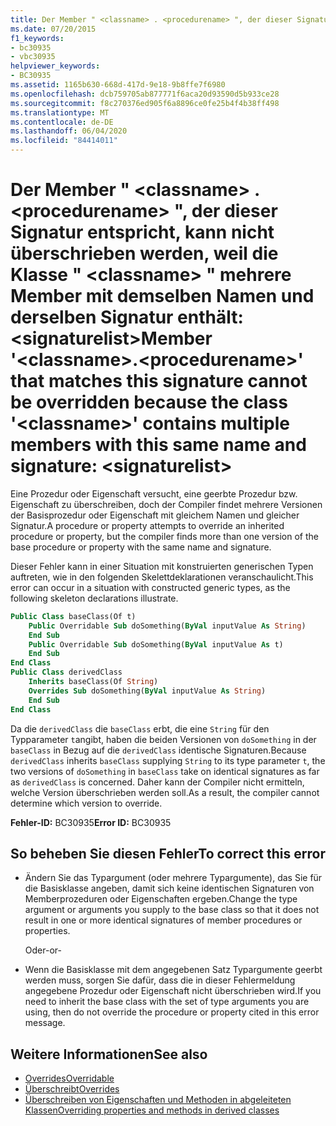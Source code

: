 ```yaml
---
title: Der Member " <classname> . <procedurename> ", der dieser Signatur entspricht, kann nicht überschrieben werden, weil die Klasse " <classname> " mehrere Member mit demselben Namen und derselben Signatur enthält:<signaturelist>
ms.date: 07/20/2015
f1_keywords:
- bc30935
- vbc30935
helpviewer_keywords:
- BC30935
ms.assetid: 1165b630-668d-417d-9e18-9b8ffe7f6980
ms.openlocfilehash: dcb759705ab877771f6aca20d93590d5b933ce28
ms.sourcegitcommit: f8c270376ed905f6a8896ce0fe25b4f4b38ff498
ms.translationtype: MT
ms.contentlocale: de-DE
ms.lasthandoff: 06/04/2020
ms.locfileid: "84414011"
---
```

# <a name="member-classnameprocedurename-that-matches-this-signature-cannot-be-overridden-because-the-class-classname-contains-multiple-members-with-this-same-name-and-signature-signaturelist"></a><span data-ttu-id="a5b0e-102">Der Member " \<classname> . \<procedurename> ", der dieser Signatur entspricht, kann nicht überschrieben werden, weil die Klasse " \<classname> " mehrere Member mit demselben Namen und derselben Signatur enthält:\<signaturelist></span><span class="sxs-lookup"><span data-stu-id="a5b0e-102">Member '\<classname>.\<procedurename>' that matches this signature cannot be overridden because the class '\<classname>' contains multiple members with this same name and signature: \<signaturelist></span></span>
<span data-ttu-id="a5b0e-103">Eine Prozedur oder Eigenschaft versucht, eine geerbte Prozedur bzw. Eigenschaft zu überschreiben, doch der Compiler findet mehrere Versionen der Basisprozedur oder Eigenschaft mit gleichem Namen und gleicher Signatur.</span><span class="sxs-lookup"><span data-stu-id="a5b0e-103">A procedure or property attempts to override an inherited procedure or property, but the compiler finds more than one version of the base procedure or property with the same name and signature.</span></span>  
  
 <span data-ttu-id="a5b0e-104">Dieser Fehler kann in einer Situation mit konstruierten generischen Typen auftreten, wie in den folgenden Skelettdeklarationen veranschaulicht.</span><span class="sxs-lookup"><span data-stu-id="a5b0e-104">This error can occur in a situation with constructed generic types, as the following skeleton declarations illustrate.</span></span>  
  
```vb  
Public Class baseClass(Of t)  
    Public Overridable Sub doSomething(ByVal inputValue As String)  
    End Sub  
    Public Overridable Sub doSomething(ByVal inputValue As t)  
    End Sub  
End Class  
Public Class derivedClass  
    Inherits baseClass(Of String)  
    Overrides Sub doSomething(ByVal inputValue As String)  
    End Sub  
End Class  
```  
  
 <span data-ttu-id="a5b0e-105">Da die `derivedClass` die `baseClass` erbt, die eine `String` für den Typparameter `t`angibt, haben die beiden Versionen von `doSomething` in der `baseClass` in Bezug auf die `derivedClass` identische Signaturen.</span><span class="sxs-lookup"><span data-stu-id="a5b0e-105">Because `derivedClass` inherits `baseClass` supplying `String` to its type parameter `t`, the two versions of `doSomething` in `baseClass` take on identical signatures as far as `derivedClass` is concerned.</span></span> <span data-ttu-id="a5b0e-106">Daher kann der Compiler nicht ermitteln, welche Version überschrieben werden soll.</span><span class="sxs-lookup"><span data-stu-id="a5b0e-106">As a result, the compiler cannot determine which version to override.</span></span>  
  
 <span data-ttu-id="a5b0e-107">**Fehler-ID:** BC30935</span><span class="sxs-lookup"><span data-stu-id="a5b0e-107">**Error ID:** BC30935</span></span>  
  
## <a name="to-correct-this-error"></a><span data-ttu-id="a5b0e-108">So beheben Sie diesen Fehler</span><span class="sxs-lookup"><span data-stu-id="a5b0e-108">To correct this error</span></span>  
  
- <span data-ttu-id="a5b0e-109">Ändern Sie das Typargument (oder mehrere Typargumente), das Sie für die Basisklasse angeben, damit sich keine identischen Signaturen von Memberprozeduren oder Eigenschaften ergeben.</span><span class="sxs-lookup"><span data-stu-id="a5b0e-109">Change the type argument or arguments you supply to the base class so that it does not result in one or more identical signatures of member procedures or properties.</span></span>  
  
     <span data-ttu-id="a5b0e-110">Oder</span><span class="sxs-lookup"><span data-stu-id="a5b0e-110">-or-</span></span>  
  
- <span data-ttu-id="a5b0e-111">Wenn die Basisklasse mit dem angegebenen Satz Typargumente geerbt werden muss, sorgen Sie dafür, dass die in dieser Fehlermeldung angegebene Prozedur oder Eigenschaft nicht überschrieben wird.</span><span class="sxs-lookup"><span data-stu-id="a5b0e-111">If you need to inherit the base class with the set of type arguments you are using, then do not override the procedure or property cited in this error message.</span></span>  
  
## <a name="see-also"></a><span data-ttu-id="a5b0e-112">Weitere Informationen</span><span class="sxs-lookup"><span data-stu-id="a5b0e-112">See also</span></span>

- [<span data-ttu-id="a5b0e-113">Overrides</span><span class="sxs-lookup"><span data-stu-id="a5b0e-113">Overridable</span></span>](../language-reference/modifiers/overridable.md)
- [<span data-ttu-id="a5b0e-114">Überschreibt</span><span class="sxs-lookup"><span data-stu-id="a5b0e-114">Overrides</span></span>](../language-reference/modifiers/overrides.md)
- [<span data-ttu-id="a5b0e-115">Überschreiben von Eigenschaften und Methoden in abgeleiteten Klassen</span><span class="sxs-lookup"><span data-stu-id="a5b0e-115">Overriding properties and methods in derived classes</span></span>](../programming-guide/language-features/objects-and-classes/inheritance-basics.md#overriding-properties-and-methods-in-derived-classes)

